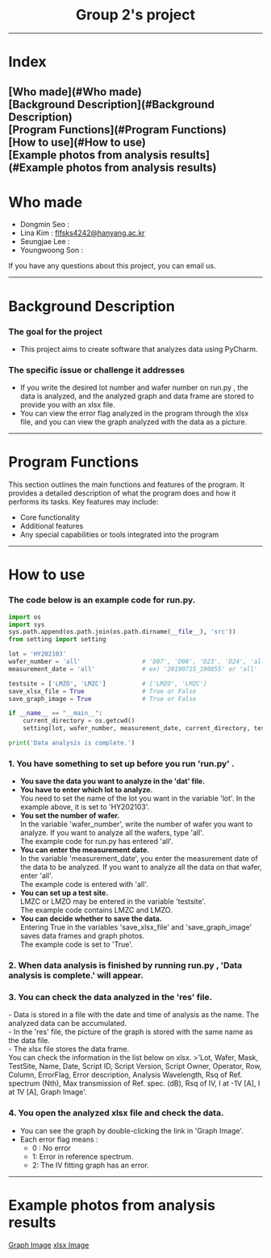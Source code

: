 <h1 align="center"> Group 2's project </h1>

---
# Index 
[Who made](#Who made)<br>
[Background Description](#Background Description)<br>
[Program Functions](#Program Functions)<br>
[How to use](#How to use)<br>
[Example photos from analysis results](#Example photos from analysis results)
---
# Who made

- Dongmin Seo :
- Lina Kim : flfsks4242@hanyang.ac.kr
- Seungjae Lee :
- Youngwoong Son :

If you have any questions about this project, you can email us.

---
# Background Description
### The goal for the project
-  This project aims to create software that analyzes data using PyCharm.
### The specific issue or challenge it addresses
- If you write the desired lot number and wafer number on run.py , the data is analyzed, and the analyzed graph and data frame are stored to provide you with an xlsx file. 
- You can view the error flag analyzed in the program through the xlsx file, and you can view the graph analyzed with the data as a picture.

---
# Program Functions

This section outlines the main functions and features of the program. It provides a detailed description of what the program does and how it performs its tasks. Key features may include:

- Core functionality
- Additional features
- Any special capabilities or tools integrated into the program

---
# How to use
<h3> The code below is an example code for run.py.</h3> 

```python 
import os
import sys
sys.path.append(os.path.join(os.path.dirname(__file__), 'src'))
from setting import setting

lot = 'HY202103'
wafer_number = 'all'                 # 'D07', 'D08', 'D23', 'D24', 'all'
measurement_date = 'all'             # ex) '20190715_190855' or 'all'

testsite = ['LMZO', 'LMZC']          # ['LMZO', 'LMZC']
save_xlsx_file = True                # True or False
save_graph_image = True              # True or False

if __name__ == "__main__":
    current_directory = os.getcwd()
    setting(lot, wafer_number, measurement_date, current_directory, testsite, save_xlsx_file, save_graph_image)

print('Data analysis is complete.')
```
<h3> 1. You have something to set up before you run 'run.py' .</h3> 

- **You save the data you want to analyze in the 'dat' file.**
- **You have to enter which lot to analyze.** <br>
You need to set the name of the lot you want in the variable 'lot'. In the example above, it is set to 'HY202103'.
- **You set the number of wafer.** <br> 
In the variable 'wafer_number', write the number of wafer you want to analyze. If you want to analyze all the wafers, type 'all'. <br>
The example code for run.py has entered 'all'.
- **You can enter the measurement date.** <br>
In the variable 'measurement_date', you enter the measurement date of the data to be analyzed. If you want to analyze all the data on that wafer, enter 'all'.<br>
The example code is entered with 'all'.
- **You can set up a test site.**<br>
LMZC or LMZO may be entered in the variable 'testsite'. <br> 
The example code contains LMZC and LMZO.
- **You can decide whether to save the data.** <br>
Entering True in the variables 'save_xlsx_file' and 'save_graph_image' saves data frames and graph photos.<br> 
The example code is set to 'True'.

<h3>2. When data analysis is finished by running run.py , 'Data analysis is complete.' will appear.</h3>
<h3>3. You can check the data analyzed in the 'res' file.</h3>
- Data is stored in a file with the date and time of analysis as the name. The analyzed data can be accumulated.<br>
- In the 'res' file, the picture of the graph is stored with the same name as the data file.<br>
- The xlsx file stores the data frame.<br>
You can check the information in the list below on xlsx.
    >'Lot, Wafer, Mask, TestSite, Name, Date, Script ID, Script Version, Script Owner, Operator, Row, Column, ErrorFlag, Error description, Analysis Wavelength, Rsq of Ref. spectrum (Nth), Max transmission of Ref. spec. (dB), Rsq of IV, I at -1V [A], I at 1V [A], Graph Image'.


<h3> 4. You open the analyzed xlsx file and check the data. </h3>

- You can see the graph by double-clicking the link in 'Graph Image'.<br>
- Each error flag means :  <br>
  - 0 : No error <br>
  - 1: Error in reference spectrum. <br>
  - 2: The IV fitting graph has an error.

---
# Example photos from analysis results
[Graph Image]()
[xlsx Image]()
